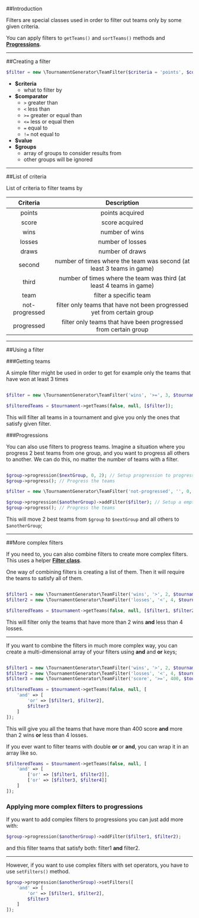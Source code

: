 
##Introduction

Filters are special classes used in order to filter out teams only by some given criteria.

You can apply filters to `getTeams()` and `sortTeams()` methods and **[Progressions](https://heroyt.github.io/tournament-generator/classes/TournamentGenerator-Progression.html)**.

---

##Creating a filter

```php
$filter = new \TournamentGenerator\TeamFilter($criteria = 'points', $comparator = '>', $value = 0, $groups = [])
```

* **$criteria**
	- what to filter by
* **$comparator**
	- `>` greater than
	- `<` less than
	- `>=` greater or equal than
	- `<=` less or equal then
	- `=` equal to
	- `!=` not equal to
* **$value**
* **$groups**
	- array of groups to consider results from
	- other groups will be ignored

---

##List of criteria

List of criteria to filter teams by

| Criteria | Description |
| :------: | :---------: |
| points | points acquired |
| score | score acquired |
| wins | number of wins |
| losses | number of losses |
| draws | number of draws |
| second | number of times where the team was second (at least 3 teams in game) |
| third | number of times where the team was third (at least 4 teams in game) |
| team | filter a specific team |
| not-progressed | filter only teams that have not been progressed yet from certain group |
| progressed | filter only teams that have been progressed from certain group |

---

##Using a filter

###Getting teams

A simple filter might be used in order to get for example only the teams that have won at least 3 times

```php

$filter = new \TournamentGenerator\TeamFilter('wins', '>=', 3, $tournament->getGroups());

$filteredTeams = $tournament->getTeams(false, null, [$filter]);

```

This will filter all teams in a tournament and give you only the ones that satisfy given filter.

<a title="progressions" id="progressions"></a>
###Progressions

You can also use filters to progress teams. Imagine a situation where you progress 2 best teams from one group, and you want to progress all others to another. We can do this, no matter the number of teams with a filter.

```php

$group->progression($nextGroup, 0, 2); // Setup progression to progress only the best 2 teams
$group->progress(); // Progress the teams

$filter = new \TournamentGenerator\TeamFilter('not-progressed', '', 0, [$group]); // Setup the filter

$group->progression($anotherGroup)->addFilter($filter); // Setup a empty progression with a filter
$group->progress(); // Progress the teams

```

This will move 2 best teams from `$group` to `$nextGroup` and all others to `$anotherGroup`;

---

##More complex filters

If you need to, you can also combine filters to create more complex filters. This uses a helper **[Filter class](https://heroyt.github.io/tournament-generator/classes/TournamentGenerator-Helpers-Filter.html)**.

One way of combining filters is creating a list of them. Then it will require the teams to satisfy all of them.

```php

$filter1 = new \TournamentGenerator\TeamFilter('wins', '>', 2, $tournament->getGroups()); // More than 2 wins
$filter2 = new \TournamentGenerator\TeamFilter('losses', '<', 4, $tournament->getGroups()); // Less than 4 losses

$filteredTeams = $tournament->getTeams(false, null, [$filter1, $filter2]);

```

This will filter only the teams that have more than 2 wins **and** less than 4 losses.

---

If you want to combine the filters in much more complex way, you can create a multi-dimensional array of your filters using **and** and **or** keys;

```php

$filter1 = new \TournamentGenerator\TeamFilter('wins', '>', 2, $tournament->getGroups()); // More than 2 wins
$filter2 = new \TournamentGenerator\TeamFilter('losses', '<', 4, $tournament->getGroups()); // Less than 4 losses
$filter3 = new \TournamentGenerator\TeamFilter('score', '>=', 400, $tournament->getGroups()); // More or equal than 400 score

$filteredTeams = $tournament->getTeams(false, null, [
	'and' => [
		'or' => [$filter1, $filter2],
		$filter3
	]
]);

```

This will give you all the teams that have more than 400 score **and** more than 2 wins **or** less than 4 losses.

If you ever want to filter teams with double **or** or **and**, you can wrap it in an array like so.

```php
$filteredTeams = $tournament->getTeams(false, null, [
	'and' => [
		['or' => [$filter1, $filter2]],
		['or' => [$filter3, $filter4]]
	]
]);
```

### Applying more complex filters to progressions

If you want to add complex filters to progressions you can just add more with:

```php
$group->progression($anotherGroup)->addFilter($filter1, $filter2);
```

and this filter teams that satisfy both: filter1 **and** filter2.

---

However, if you want to use complex filters with set operators, you have to use `setFilters()` method.

```php
$group->progression($anotherGroup)->setFilters([
	'and' => [
		'or' => [$filter1, $filter2],
		$filter3
	]
]);
```
